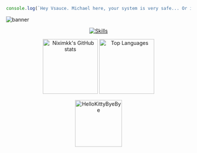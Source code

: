 ```js
console.log(`Hey Vsauce. Michael here, your system is very safe... Or is it?`);
```
![banner](https://github.com/Niximkk/Niximkk/assets/85513545/f341d119-f288-4f73-a499-63ec67826a73)

<p align="center">
  <a href="https://skillicons.dev">
    <img src="https://skillicons.dev/icons?i=git,github,arduino,c,cpp,nodejs,express,electron,npm,py,zig,lua,html,css,js,vscode,cloudflare" alt="Skills" />
  </a>
</p>

<p align="center">
  <img height="150" src="https://github-readme-stats.vercel.app/api?username=niximkk&theme=dracula&show_icons=true&include_all_commits=true" alt="Niximkk's GitHub stats" />
  <img height="150" src="https://github-readme-stats.vercel.app/api/top-langs/?username=niximkk&theme=dracula&layout=compact" alt="Top Languages" />
</p>

<p align="center">
  <a href="https://emoji.gg/emoji/5349-hellokittybyebye">
    <img src="https://cdn3.emoji.gg/emojis/5349-hellokittybyebye.png" width="128px" height="128px" alt="HelloKittyByeBye">
  </a>
</p>
